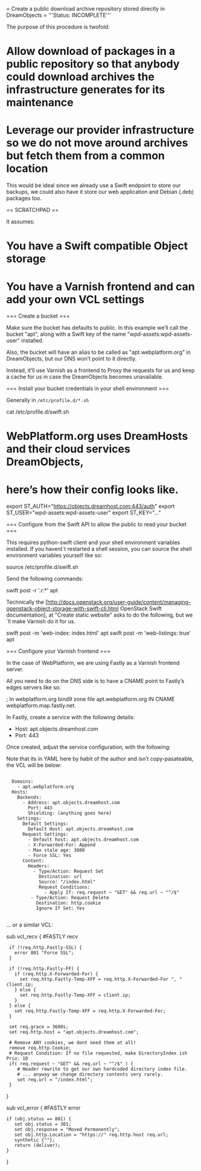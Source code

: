 = Create a public download archive repository stored directly in DreamObjects =
'''Status: INCOMPLETE'''

The purpose of this procedure is twofold:
# Allow download of packages in a public repository so that anybody could download archives the infrastructure generates for its maintenance
# Leverage our provider infrastructure so we do not move around archives but fetch them from a common location

This would be ideal since we already use a Swift endpoint to store our backups, we could also have it store our web application and Debian (.deb) packages too.

== SCRATCHPAD == 

It assumes:

# You have a Swift compatible Object storage
# You have a Varnish frontend and can add your own VCL settings

=== Create a bucket ===

Make sure the bucket has defaults to public.
In this example we’ll call the bucket "apt", along with a Swift key of the name "wpd-assets:wpd-assets-user" installed.

Also, the bucket will have an alias to be called as "apt.webplatform.org" in DreamObjects, but our DNS won’t point to it directly.

Instead, it’ll use Varnish as a frontend to Proxy the requests for us and keep a cache for us in case the DreamObjects becomes unavailable.


=== Install your bucket credentials in your shell environment ===

Generally in `/etc/profile.d/*.sh`

  cat /etc/profile.d/swift.sh
  # WebPlatform.org uses DreamHosts and their cloud services DreamObjects,
  # here’s how their config looks like.
  export ST_AUTH="https://objects.dreamhost.com:443/auth"
  export ST_USER="wpd-assets:wpd-assets-user"
  export ST_KEY="..."


=== Configure from the Swift API to allow the public to read your bucket ===

This requires python-swift client and your shell environment variables installed.
If you havent´t restarted a shell session, you can source the shell environment variables yourself like so:

  source /etc/profile.d/swift.sh

Send the following commands:

  swift post -r '.r:*' apt

Technically the [http://docs.openstack.org/user-guide/content/managing-openstack-object-storage-with-swift-cli.html OpenStack Swift documentation], at "Create static website" asks to do the following, but we´ll make Varnish do it for us.

  swift post -m 'web-index: index.html' apt
  swift post -m 'web-listings: true' apt


=== Configure your Varnish frontend ===

In the case of WebPlatform, we are using Fastly as a Varnish frontend server.

All you need to do on the DNS side is to have a CNAME point to Fastly’s edges servers like so:

  ; In webplatform.org bind9 zone file
  apt.webplatform.org IN CNAME webplatform.map.fastly.net.

In Fastly, create a service with the following details:

* Host: apt.objects.dreamhost.com
* Port: 443

Once created, adjust the service configuration, with the following:

Note that its in YAML here by habit of the author and isn’t copy-pasateable, the VCL will be below:

<code>
  Domains:
    - apt.webplatform.org
  Hosts:
    Backends:
      - Address: apt.objects.dreamhost.com
        Port: 443
        Shielding: (anything goes here)
    Settings:
      Default Settings:
        Default Host: apt.objects.dreamhost.com
      Request Settings:
        - Default host: apt.objects.dreamhost.com
        - X-Forwarded-For: Append
        - Max stale age: 3600
        - Force SSL: Yes
      Content:
        Headers:
          - Type/Action: Request Set
            Destination: url
            Source: "/index.html"
            Request Conditions:
              - Apply If: req.request ~ "GET" && req.url ~ "^/$"
         - Type/Action: Request Delete
           Destination: http.cookie
           Ignore If Set: Yes
  </code>


  ... or a similar VCL:

  <syntaxHighlight lang="c">
  sub vcl_recv {
  #FASTLY recv

     if (!req.http.Fastly-SSL) {
       error 801 "Force SSL";
     }

     if (!req.http.Fastly-FF) {
       if (req.http.X-Forwarded-For) {
         set req.http.Fastly-Temp-XFF = req.http.X-Forwarded-For ", " client.ip;
       } else {
         set req.http.Fastly-Temp-XFF = client.ip;
       }
     } else {
       set req.http.Fastly-Temp-XFF = req.http.X-Forwarded-For;
     }

     set req.grace = 3600s;
     set req.http.host = "apt.objects.dreamhost.com";

     # Remove ANY cookies, we dont need them at all!
     remove req.http.Cookie;
     # Request Condition: If no file requested, make DirectoryIndex ish Prio: 10
     if( req.request ~ "GET" && req.url ~ "^/$" ) {
        # Header rewrite to get our own hardcoded directory index file.
        # ... anyway we change directory contents very rarely.
        set req.url = "/index.html";
     }
  }

  sub vcl_error {
  #FASTLY error

    if (obj.status == 801) {
       set obj.status = 301;
       set obj.response = "Moved Permanently";
       set obj.http.Location = "https://" req.http.host req.url;
       synthetic {""};
       return (deliver);
    }
  }
  <syntaxHighlight>